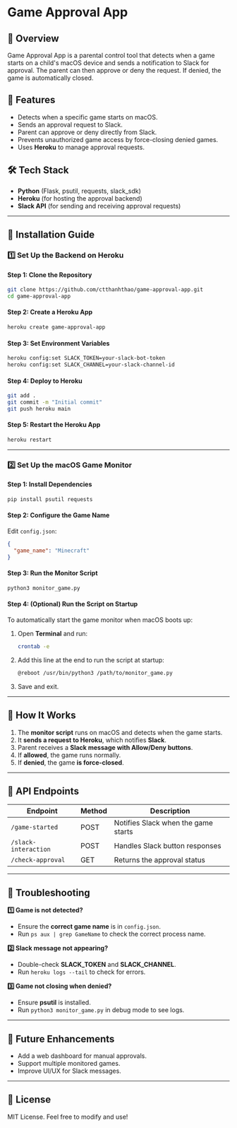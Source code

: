 # Game Approval App

## 📌 Overview
Game Approval App is a parental control tool that detects when a game starts on a child's macOS device and sends a notification to Slack for approval. The parent can then approve or deny the request. If denied, the game is automatically closed.

## 🚀 Features
- Detects when a specific game starts on macOS.
- Sends an approval request to Slack.
- Parent can approve or deny directly from Slack.
- Prevents unauthorized game access by force-closing denied games.
- Uses **Heroku** to manage approval requests.

## 🛠️ Tech Stack
- **Python** (Flask, psutil, requests, slack_sdk)
- **Heroku** (for hosting the approval backend)
- **Slack API** (for sending and receiving approval requests)

---

## 📌 Installation Guide

### 1️⃣ Set Up the Backend on Heroku
#### **Step 1: Clone the Repository**
```bash
git clone https://github.com/ctthanhthao/game-approval-app.git
cd game-approval-app
```

#### **Step 2: Create a Heroku App**
```bash
heroku create game-approval-app
```

#### **Step 3: Set Environment Variables**
```bash
heroku config:set SLACK_TOKEN=your-slack-bot-token
heroku config:set SLACK_CHANNEL=your-slack-channel-id
```

#### **Step 4: Deploy to Heroku**
```bash
git add .
git commit -m "Initial commit"
git push heroku main
```

#### **Step 5: Restart the Heroku App**
```bash
heroku restart
```

---

### 2️⃣ Set Up the macOS Game Monitor
#### **Step 1: Install Dependencies**
```bash
pip install psutil requests
```

#### **Step 2: Configure the Game Name**
Edit `config.json`:
```json
{
  "game_name": "Minecraft"
}
```

#### **Step 3: Run the Monitor Script**
```bash
python3 monitor_game.py
```

#### **Step 4: (Optional) Run the Script on Startup**
To automatically start the game monitor when macOS boots up:
1. Open **Terminal** and run:
   ```bash
   crontab -e
   ```
2. Add this line at the end to run the script at startup:
   ```bash
   @reboot /usr/bin/python3 /path/to/monitor_game.py
   ```
3. Save and exit.

---

## 📌 How It Works
1. The **monitor script** runs on macOS and detects when the game starts.
2. It **sends a request to Heroku**, which notifies **Slack**.
3. Parent receives a **Slack message with Allow/Deny buttons**.
4. If **allowed**, the game runs normally.
5. If **denied**, the game **is force-closed**.

---

## 📌 API Endpoints
| Endpoint | Method | Description |
|----------|--------|-------------|
| `/game-started` | POST | Notifies Slack when the game starts |
| `/slack-interaction` | POST | Handles Slack button responses |
| `/check-approval` | GET | Returns the approval status |

---

## 📌 Troubleshooting
**1️⃣ Game is not detected?**
- Ensure the **correct game name** is in `config.json`.
- Run `ps aux | grep GameName` to check the correct process name.

**2️⃣ Slack message not appearing?**
- Double-check **SLACK_TOKEN** and **SLACK_CHANNEL**.
- Run `heroku logs --tail` to check for errors.

**3️⃣ Game not closing when denied?**
- Ensure **psutil** is installed.
- Run `python3 monitor_game.py` in debug mode to see logs.

---

## 📌 Future Enhancements
- Add a web dashboard for manual approvals.
- Support multiple monitored games.
- Improve UI/UX for Slack messages.

---

## 📌 License
MIT License. Feel free to modify and use!
